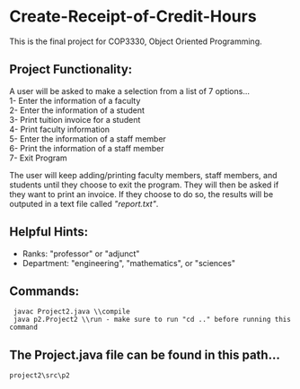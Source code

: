 # **Create-Receipt-of-Credit-Hours**

This is the final project for COP3330, Object Oriented Programming.

## Project Functionality:
 A user will be asked to make a selection from a list of 7 options...  
 1- Enter the information of a faculty  
 2- Enter the information of a student  
 3- Print tuition invoice for a student  
 4- Print faculty information  
 5- Enter the information of a staff member  
 6- Print the information of a staff member  
 7- Exit Program  

 The user will keep adding/printing faculty members, staff members, and students until they choose to exit the program. They will then be asked if they want to print an invoice. If they choose to do so, the results will be outputed in a text file called _"report.txt"_. 

## Helpful Hints:
 - Ranks: "professor" or "adjunct"
 - Department: "engineering", "mathematics", or "sciences"

## Commands:
```
 javac Project2.java \\compile
 java p2.Project2 \\run - make sure to run "cd .." before running this command
```

## The Project.java file can be found in this path...  
`project2\src\p2`
